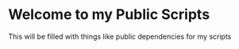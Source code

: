 # Welcome to my Public Scripts
This will be filled with things like public dependencies for my scripts
